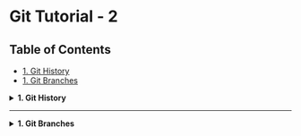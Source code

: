 # Git Tutorial - 2

## Table of Contents

- [1. Git History](#1-git-History) 
- [1. Git Branches](#1-git-branches) 


<details>
<summary><strong>1. Git History</strong></summary>

### What is Git History? Why Use It?

Git keeps a detailed record of every change made to your project.

You can use history commands to see what changed, when, and who made the change.

This is useful for tracking progress, finding bugs, and understanding your project's evolution.

---

### Key Commands for Viewing History

- `git log` - Show full commit history
- `git log --oneline` - Show a summary of commits
- `git show <commit>` - Show details of a specific commit
- `git diff` - See unstaged changes
- `git diff --staged` - See staged changes

---

### Best Practices for Viewing History

- Make frequent, meaningful commits to keep your history clear.
- Write clear commit messages so you and your team can understand changes later.
- Use `git log --oneline` for a quick overview of your commit history.
- Use `git diff` before committing to review your work.

---

## See Commit History (git log)

Show a detailed list of all commits in your repository:

### Example: Full Commit History

```bash
akhiltejadoosari@Akhils-MacBook-Air DevOps-Learning-Journal % git log
commit 7108d2c349c861873d59c898aedf6a5070877841 (HEAD -> main, origin/main, origin/HEAD)
Author: Akhil Teja Doosari <doosariakhilteja@gmail.com>
Date:   Tue Aug 12 23:30:16 2025 -0400

    Git 
```

This command shows all commits, including author, date, and message.

Use the arrow keys to scroll, and press `q` to quit.

**Tip:** While viewing the log, you can search for a word by typing `/` followed by your search term  
(for example, `/fix`), then press `n` to jump to the next match.  

Press `q` at any time to quit.

---

## Show Commit Details (git show <commit>)

See all the details and changes for a specific commit:

```bash
[user@localhost] $ git show <commit>
```

This command shows everything about a commit: who made it, when, the message, and the exact changes.

---

## Compare Changes (git diff)

See what is different between your working directory and the last commit :

### 1. Unstaged Changes

This command shows changes you have made but not yet staged for commit.  

```bash
[user@localhost] $ git diff 
```
```bash
diff --git a/index.html b/index.html 
index 1234567...89abcde 100644 
--- a/index.html 
+++ b/index.html 
@@ ... 
-Old Title 
+New Title
```

---

### 2. Staged Changes

This command shows changes that are staged and ready to be committed.  

```bash
[user@localhost] $ git diff --staged
```
<img src="images/git_diff(staged).png" alt="Fast Forward Merge" width="900" height="400" /> 

---

## Compare Two Commits (git diff < commit.1 > < commit.2 >)

See what changed between any two commits:

### Example: 

```bash
[user@localhost] $ git diff 1234567 89abcde
diff --git a/index.html b/index.html
index 1234567...89abcde 100644
--- a/index.html
+++ b/index.html
@@ ...
-Old Title
+New Title
```

---

## Show a Summary of Commits (git log --oneline )

Show a short summary of each commit (great for a quick overview):
This command shows each commit on a single line for easy reading.  

### Example:

```bash
[user@localhost] $ git log --oneline  
09f4acd Updated index.html with a new line  
8e7b2c1 Add about page  
1a2b3c4 Initial commit  
```
---

## Show Commits by Author (git log --author="Akhil")

See only the commits made by a specific author:
This command filters the log to show only commits by the author you specify.  

### Example: 

```bash
[user@localhost] $ git log --author="Akhil"  
commit 1a2b3c4d5e6f7g8h9i0j  
Author: Akhil  
Date: Mon Mar 22 10:12:34 2021 +0100  

     Add about page  
```

---

## Recent Commits

See only commits made in the last two weeks:  
This command shows only the commits made in a recent time frame.  

### Example: 

```bash
[user@localhost] $ git log --since="2 weeks ago"
commit 09f4acd3f8836b7ff6fc44ad9e012f82faf861803
Author: w3schools-test
Date: Fri Mar 26 09:35:54 2021 +0100

Updated index.html with a new line
```

---

## Show Files Changed Per Commit (git log --stat)

See which files were changed in each commit and how many lines were added or removed:

### Example: 

```bash
[user@localhost] $ git log --stat
commit 09f4acd3f8836b7ff6fc44ad9e012f82faf861803
Author: w3schools-test
Date: Fri Mar 26 09:35:54 2021 +0100

Updated index.html with a new line

index.html | 2 +
1 file changed, 1 insertion(+), 1 deletion(-)
```

---

## Log with Graph

See a simple ASCII graph of your branch history (great for visualizing merges):  
This command shows a simple graph of your branch and merge history.  

### Example: 

```bash
[user@localhost] $ git log --graph --oneline
* 09f4acd Updated index.html with a new line
* 8e7b2c1 Add about page
l\
| * adbbccd Merge branch 'feature-x'
|/
```

---

## Troubleshooting

- Can't see your changes? Make sure you have committed your work. Uncommitted changes won't appear in the history.
- Log is too long? Use `git log --oneline` or `git log --since` to make it easier to read.
- How do I quit the log view? Press `q` to exit the log or diff view.

**Note:** Exploring your history helps you understand what changed, when, and why.

</details>

---

<details>
<summary><strong>1. Git Branches</strong></summary>

Branches are a way to work on different versions of a project at the same time. They allow you to create a separate line of development that can be worked on independently of the main branch. This can be useful when you want to make changes to a project without affecting the main branch or when you want to work on a new feature or bug fix.

<img src="images/branch-concept.png" alt="Branch Concept" width="850" height="300" />

*Example: Some developers can work on Header, some on Footer, some on Content, and some on Layout - all in separate branches.*

## HEAD in Git

The HEAD is a pointer to the current branch you're working on. It points to the latest commit in the current branch. When you create a new branch, it's automatically set as the HEAD of that branch.

- The default branch used to be called `master`, but it's now conventionally called `main`
- There's nothing special about `main` - it's just a naming convention

## Creating and Managing Branches

### Create and switch branches:
```bash
git branch - List all branches
```
```bash
git branch bug-fix - Create new branch
```
```bash
git switch bug-fix - Switch to branch
```
```bash
git log - This command shows the commit history for the current branch.
```
```bash
git switch -c dark-mode - Create and switch in one command
```
```bash
git branch -m old-name new-name - Rename a branch
```
```bash
git branch -d branch-name - Delete a branch
```
## Merging Branches

Merging brings changes from one branch to another.  
There are two types:

### Fast-Forward Merge

In Git, a fast-forward merge occurs when you merge a feature branch (like bug-fix) back into the main branch, and main hasn't received any new commits since bug-fix was created.  

```bash
git checkout main
git merge bug-fix
```
<img src="images/fast-forward-merge.png" alt="Fast Forward Merge" width="750" height="225" />   

* History remains linear and clean.

### 3-Way Merge

A 3-way merge occurs when you merge two branches (main and feature) that both have new commits since their last common ancestor.  

```bash
git checkout main
git merge bug-fix
```
<img src="images/3way-merge.png" alt="3-Way Merge" width="700" height="225" />

*Required when branches have diverged - Git looks at:*
1. Common ancestor commit
2. Tips of each branch
3. Creates a new merge commit

> If the command are same, what is the difference between fast-forward and not fast-forward merge?  

The difference is resolving the conflicts. In a fast-forward merge, there are no conflicts. But in a not fast-forward merge, there are conflicts, and there are no shortcuts to resolve them. You have to manually resolve the conflicts. Decide, what to keep and what to discard. VSCode has a built-in merge tool that can help you resolve the conflicts.  

<img src="images/merge-conflict.png" alt="Merge Conflict" width="700" height="350" />

*Tools to help:*
- VSCode's built-in merge tool (recommended)
- GitHub's merge tool
- Command line resolution

## Conclusion

In this section, we've learned:
- Branch creation and switching
- Two merge types (fast-forward vs 3-way)
- Conflict resolution techniques
- Branch management commands

*Remember: Branches enable parallel development while maintaining code stability.*
</details>